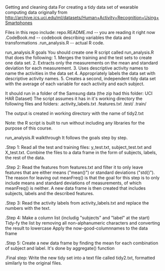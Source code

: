Getting and cleaning data
For creating a tidy data set of wearable computing data originally from http://archive.ics.uci.edu/ml/datasets/Human+Activity+Recognition+Using+Smartphones


Files in this repo include:
repo.README.md -- you are reading it right now 
.CodeBook.md -- codebook describing variables
the data and transformations .run_analysis.R -- actual R code.


run_analysis.R goals
You should create one R script called run_analysis.R that does the following: 1. Merges the training and the test sets to create one data set. 2. Extracts only the measurements on the mean and standard deviation for each measurement. 3. Uses descriptive activity names to name the activities in the data set 4. Appropriately labels the data set with descriptive activity names. 5. Creates a second, independent tidy data set with the average of each variable for each activity and each subject. 

It should run in a folder of the Samsung data (the zip had this folder: UCI HAR Dataset) The script assumes it has in it's working directory the following files and folders:
.activity_labels.txt
.features.txt
.test/
.train/

The output is created in working directory with the name of tidy2.txt

Note: the R script is built to run without including any libraries for the purpose of this course.



run_analysis.R walkthrough
It follows the goals step by step.

.Step 1:
Read all the test and training files: y_test.txt, subject_test.txt and X_test.txt.
Combine the files to a data frame in the form of subjects, labels, the rest of the data.


.Step 2:
Read the features from features.txt and filter it to only leave features that are either means ("mean()") or standard deviations ("std()"). The reason for leaving out meanFreq() is that the goal for this step is to only include means and standard deviations of measurements, of which meanFreq() is neither.
A new data frame is then created that includes subjects, labels and the described features.


.Step 3:
Read the activity labels from activity_labels.txt and replace the numbers with the text.


.Step 4:
Make a column list (includig "subjects" and "label" at the start)
Tidy-fy the list by removing all non-alphanumeric characters and converting the result to lowercase
Apply the now-good-columnnames to the data frame


.Step 5:
Create a new data frame by finding the mean for each combination of subject and label. It's done by  aggregate()  function


.Final step:
Write the new tidy set into a text file called tidy2.txt, formatted similarly to the original files.

